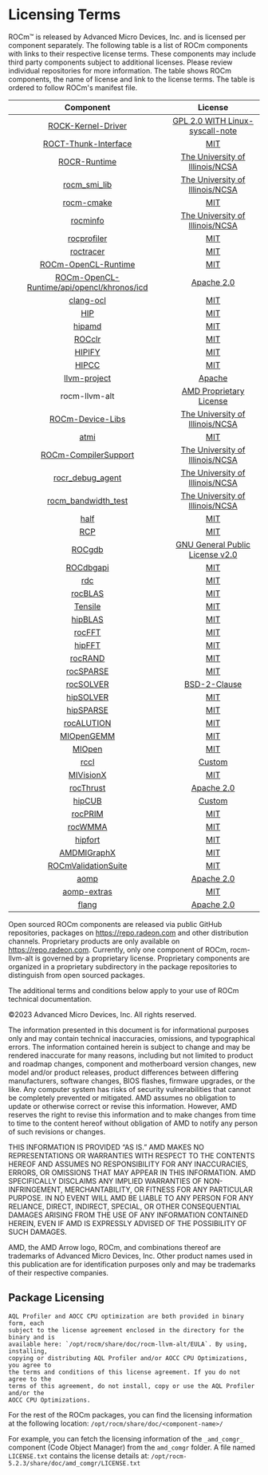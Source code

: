 # Licensing Terms

ROCm™ is released by Advanced Micro Devices, Inc. and is licensed per component separately.
The following table is a list of ROCm components with links to their respective license
terms. These components may include third party components subject to
additional licenses. Please review individual repositories for more information.
The table shows ROCm components, the name of license and link to the license terms.
The table is ordered to follow ROCm's manifest file.

<!-- spellcheck-disable -->
| Component                                                                                        | License                                                                                                                    |
|:------------------------------------------------------------------------------------------------:|:--------------------------------------------------------------------------------------------------------------------------:|
| [ROCK-Kernel-Driver](https://github.com/RadeonOpenCompute/ROCK-Kernel-Driver/)                   | [GPL 2.0 WITH Linux-syscall-note](https://github.com/RadeonOpenCompute/ROCK-Kernel-Driver/blob/master/COPYING)             |
| [ROCT-Thunk-Interface](https://github.com/RadeonOpenCompute/ROCT-Thunk-Interface/)               | [MIT](https://github.com/RadeonOpenCompute/ROCT-Thunk-Interface/blob/master/LICENSE.md)                                    |
| [ROCR-Runtime](https://github.com/RadeonOpenCompute/ROCR-Runtime/)                               | [The University of Illinois/NCSA](https://github.com/RadeonOpenCompute/ROCR-Runtime/blob/master/LICENSE.txt)               |
| [rocm_smi_lib](https://github.com/RadeonOpenCompute/rocm_smi_lib/)                               | [The University of Illinois/NCSA](https://github.com/RadeonOpenCompute/rocm_smi_lib/blob/master/License.txt)               |
| [rocm-cmake](https://github.com/RadeonOpenCompute/rocm-cmake/)                                   | [MIT](https://github.com/RadeonOpenCompute/rocm-cmake/blob/develop/LICENSE)                                                |
| [rocminfo](https://github.com/RadeonOpenCompute/rocminfo/)                                       | [The University of Illinois/NCSA](https://github.com/RadeonOpenCompute/rocminfo/blob/master/License.txt)                   |
| [rocprofiler](https://github.com/ROCm-Developer-Tools/rocprofiler/)                              | [MIT](https://github.com/ROCm-Developer-Tools/rocprofiler/blob/amd-master/LICENSE)                                         |
| [roctracer](https://github.com/ROCm-Developer-Tools/roctracer/)                                  | [MIT](https://github.com/ROCm-Developer-Tools/roctracer/blob/amd-master/LICENSE)                                           |
| [ROCm-OpenCL-Runtime](https://github.com/RadeonOpenCompute/ROCm-OpenCL-Runtime/)                 | [MIT](https://github.com/RadeonOpenCompute/ROCm-OpenCL-Runtime/blob/develop/LICENSE.txt)                                   |
| [ROCm-OpenCL-Runtime/api/opencl/khronos/icd](https://github.com/KhronosGroup/OpenCL-ICD-Loader/) | [Apache 2.0](https://github.com/KhronosGroup/OpenCL-ICD-Loader/blob/main/LICENSE)                                          |
| [clang-ocl](https://github.com/RadeonOpenCompute/clang-ocl/)                                     | [MIT](https://github.com/RadeonOpenCompute/clang-ocl/blob/master/LICENSE)                                                  |
| [HIP](https://github.com/ROCm-Developer-Tools/HIP/)                                              | [MIT](https://github.com/ROCm-Developer-Tools/HIP/blob/develop/LICENSE.txt)                                                |
| [hipamd](https://github.com/ROCm-Developer-Tools/hipamd/)                                        | [MIT](https://github.com/ROCm-Developer-Tools/hipamd/blob/develop/LICENSE.txt)                                             |
| [ROCclr](https://github.com/ROCm-Developer-Tools/ROCclr/)                                        | [MIT](https://github.com/ROCm-Developer-Tools/ROCclr/blob/develop/LICENSE.txt)                                             |
| [HIPIFY](https://github.com/ROCm-Developer-Tools/HIPIFY/)                                        | [MIT](https://github.com/ROCm-Developer-Tools/HIPIFY/blob/amd-staging/LICENSE.txt)                                         |
| [HIPCC](https://github.com/ROCm-Developer-Tools/HIPCC/blob/develop/LICENSE.txt)                  | [MIT](https://github.com/ROCm-Developer-Tools/HIPCC/blob/develop/LICENSE.txt)                                              |
| [llvm-project](https://github.com/ROCm-Developer-Tools/llvm-project/)                            | [Apache](https://github.com/ROCm-Developer-Tools/llvm-project/blob/main/LICENSE.TXT)                                       |
| rocm-llvm-alt                                                                                    | [AMD Proprietary License](https://www.amd.com/en/support/amd-software-eula)
| [ROCm-Device-Libs](https://github.com/RadeonOpenCompute/ROCm-Device-Libs/)                       | [The University of Illinois/NCSA](https://github.com/RadeonOpenCompute/ROCm-Device-Libs/blob/amd-stg-open/LICENSE.TXT)     |
| [atmi](https://github.com/RadeonOpenCompute/atmi/)                                               | [MIT](https://github.com/RadeonOpenCompute/atmi/blob/master/LICENSE.txt)                                                   |
| [ROCm-CompilerSupport](https://github.com/RadeonOpenCompute/ROCm-CompilerSupport/)               | [The University of Illinois/NCSA](https://github.com/RadeonOpenCompute/ROCm-CompilerSupport/blob/amd-stg-open/LICENSE.txt) |
| [rocr_debug_agent](https://github.com/ROCm-Developer-Tools/rocr_debug_agent/)                    | [The University of Illinois/NCSA](https://github.com/ROCm-Developer-Tools/rocr_debug_agent/blob/master/LICENSE.txt)        |
| [rocm_bandwidth_test](https://github.com/RadeonOpenCompute/rocm_bandwidth_test/)                 | [The University of Illinois/NCSA](https://github.com/RadeonOpenCompute/rocm_bandwidth_test/blob/master/LICENSE.txt)        |
| [half](https://github.com/ROCmSoftwarePlatform/half/)                                            | [MIT](https://github.com/ROCmSoftwarePlatform/half/blob/master/LICENSE.txt)                                                |
| [RCP](https://github.com/GPUOpen-Tools/radeon_compute_profiler/)                                 | [MIT](https://github.com/GPUOpen-Tools/radeon_compute_profiler/blob/master/LICENSE)                                        |
| [ROCgdb](https://github.com/ROCm-Developer-Tools/ROCgdb/)                                        | [GNU General Public License v2.0](https://github.com/ROCm-Developer-Tools/ROCgdb/blob/amd-master/COPYING)                  |
| [ROCdbgapi](https://github.com/ROCm-Developer-Tools/ROCdbgapi/)                                  | [MIT](https://github.com/ROCm-Developer-Tools/ROCdbgapi/blob/amd-master/LICENSE.txt)                                       |
| [rdc](https://github.com/RadeonOpenCompute/rdc/)                                                 | [MIT](https://github.com/RadeonOpenCompute/rdc/blob/master/LICENSE)                                                        |
| [rocBLAS](https://github.com/ROCmSoftwarePlatform/rocBLAS/)                                      | [MIT](https://github.com/ROCmSoftwarePlatform/rocBLAS/blob/develop/LICENSE.md)                                             |
| [Tensile](https://github.com/ROCmSoftwarePlatform/Tensile/)                                      | [MIT](https://github.com/ROCmSoftwarePlatform/Tensile/blob/develop/LICENSE.md)                                             |
| [hipBLAS](https://github.com/ROCmSoftwarePlatform/hipBLAS/)                                      | [MIT](https://github.com/ROCmSoftwarePlatform/hipBLAS/blob/develop/LICENSE.md)                                             |
| [rocFFT](https://github.com/ROCmSoftwarePlatform/rocFFT/)                                        | [MIT](https://github.com/ROCmSoftwarePlatform/rocFFT/blob/develop/LICENSE.md)                                              |
| [hipFFT](https://github.com/ROCmSoftwarePlatform/hipFFT/)                                        | [MIT](https://github.com/ROCmSoftwarePlatform/hipFFT/blob/develop/LICENSE.md)                                              |
| [rocRAND](https://github.com/ROCmSoftwarePlatform/rocRAND/)                                      | [MIT](https://github.com/ROCmSoftwarePlatform/rocRAND/blob/develop/LICENSE.txt)                                            |
| [rocSPARSE](https://github.com/ROCmSoftwarePlatform/rocSPARSE/)                                  | [MIT](https://github.com/ROCmSoftwarePlatform/rocSPARSE/blob/develop/LICENSE.md)                                           |
| [rocSOLVER](https://github.com/ROCmSoftwarePlatform/rocSOLVER/)                                  | [BSD-2-Clause](https://github.com/ROCmSoftwarePlatform/rocSOLVER/blob/develop/LICENSE.md)                                           |
| [hipSOLVER](https://github.com/ROCmSoftwarePlatform/hipSOLVER/)                                  | [MIT](https://github.com/ROCmSoftwarePlatform/hipSOLVER/blob/develop/LICENSE.md)                                           |
| [hipSPARSE](https://github.com/ROCmSoftwarePlatform/hipSPARSE/)                                  | [MIT](https://github.com/ROCmSoftwarePlatform/hipSPARSE/blob/develop/LICENSE.md)                                           |
| [rocALUTION](https://github.com/ROCmSoftwarePlatform/rocALUTION/)                                | [MIT](https://github.com/ROCmSoftwarePlatform/rocALUTION/blob/develop/LICENSE.md)                                          |
| [MIOpenGEMM](https://github.com/ROCmSoftwarePlatform/MIOpenGEMM/)                                | [MIT](https://github.com/ROCmSoftwarePlatform/MIOpenGEMM/blob/master/LICENSE.txt)                                          |
| [MIOpen](https://github.com/ROCmSoftwarePlatform/MIOpen/)                                        | [MIT](https://github.com/ROCmSoftwarePlatform/MIOpen/blob/master/LICENSE.txt)                                              |
| [rccl](https://github.com/ROCmSoftwarePlatform/rccl/)                                            | [Custom](https://github.com/ROCmSoftwarePlatform/rccl/blob/develop/LICENSE.txt)                                            |
| [MIVisionX](https://github.com/GPUOpen-ProfessionalCompute-Libraries/MIVisionX/)                 | [MIT](https://github.com/GPUOpen-ProfessionalCompute-Libraries/MIVisionX/blob/master/LICENSE.txt)                          |
| [rocThrust](https://github.com/ROCmSoftwarePlatform/rocThrust/)                                  | [Apache 2.0](https://github.com/ROCmSoftwarePlatform/rocThrust/blob/develop/LICENSE)                                       |
| [hipCUB](https://github.com/ROCmSoftwarePlatform/hipCUB/)                                        | [Custom](https://github.com/ROCmSoftwarePlatform/hipCUB/blob/develop/LICENSE.txt)                                          |
| [rocPRIM](https://github.com/ROCmSoftwarePlatform/rocPRIM/)                                      | [MIT](https://github.com/ROCmSoftwarePlatform/rocPRIM/blob/develop/LICENSE.txt)                                            |
| [rocWMMA](https://github.com/ROCmSoftwarePlatform/rocWMMA/)                                      | [MIT](https://github.com/ROCmSoftwarePlatform/rocWMMA/blob/develop/LICENSE.md)                                             |
| [hipfort](https://github.com/ROCmSoftwarePlatform/hipfort/)                                      | [MIT](https://github.com/ROCmSoftwarePlatform/hipfort/blob/master/LICENSE)                                                 |
| [AMDMIGraphX](https://github.com/ROCmSoftwarePlatform/AMDMIGraphX/)                              | [MIT](https://github.com/ROCmSoftwarePlatform/AMDMIGraphX/blob/develop/LICENSE)                                            |
| [ROCmValidationSuite](https://github.com/ROCm-Developer-Tools/ROCmValidationSuite/)              | [MIT](https://github.com/ROCm-Developer-Tools/ROCmValidationSuite/blob/master/LICENSE)                                     |
| [aomp](https://github.com/ROCm-Developer-Tools/aomp/)                                            | [Apache 2.0](https://github.com/ROCm-Developer-Tools/aomp/blob/aomp-dev/LICENSE)                                           |
| [aomp-extras](https://github.com/ROCm-Developer-Tools/aomp-extras/)                              | [MIT](https://github.com/ROCm-Developer-Tools/aomp-extras/blob/aomp-dev/LICENSE)                                           |
| [flang](https://github.com/ROCm-Developer-Tools/flang/)                                          | [Apache 2.0](https://github.com/ROCm-Developer-Tools/flang/blob/master/LICENSE.txt)                                        |

Open sourced ROCm components are released via public GitHub
repositories, packages on https://repo.radeon.com and other distribution channels.
Proprietary products are only available on https://repo.radeon.com. Currently, only
one component of ROCm, rocm-llvm-alt is governed by a proprietary license.
Proprietary components are organized in a proprietary subdirectory in the package
repositories to distinguish from open sourced packages.

The additional terms and conditions below apply to your use of ROCm technical
documentation.

©2023 Advanced Micro Devices, Inc. All rights reserved.

The information presented in this document is for informational purposes only
and may contain technical inaccuracies, omissions, and typographical errors. The
information contained herein is subject to change and may be rendered inaccurate
for many reasons, including but not limited to product and roadmap changes,
component and motherboard version changes, new model and/or product releases,
product differences between differing manufacturers, software changes, BIOS
flashes, firmware upgrades, or the like. Any computer system has risks of
security vulnerabilities that cannot be completely prevented or mitigated. AMD
assumes no obligation to update or otherwise correct or revise this information.
However, AMD reserves the right to revise this information and to make changes
from time to time to the content hereof without obligation of AMD to notify any
person of such revisions or changes.

THIS INFORMATION IS PROVIDED “AS IS.” AMD MAKES NO REPRESENTATIONS OR WARRANTIES
WITH RESPECT TO THE CONTENTS HEREOF AND ASSUMES NO RESPONSIBILITY FOR ANY
INACCURACIES, ERRORS, OR OMISSIONS THAT MAY APPEAR IN THIS INFORMATION. AMD
SPECIFICALLY DISCLAIMS ANY IMPLIED WARRANTIES OF NON-INFRINGEMENT,
MERCHANTABILITY, OR FITNESS FOR ANY PARTICULAR PURPOSE. IN NO EVENT WILL AMD BE
LIABLE TO ANY PERSON FOR ANY RELIANCE, DIRECT, INDIRECT, SPECIAL, OR OTHER
CONSEQUENTIAL DAMAGES ARISING FROM THE USE OF ANY INFORMATION CONTAINED HEREIN,
EVEN IF AMD IS EXPRESSLY ADVISED OF THE POSSIBILITY OF SUCH DAMAGES.

AMD, the AMD Arrow logo, ROCm, and combinations thereof are trademarks of
Advanced Micro Devices, Inc. Other product names used in this publication are
for identification purposes only and may be trademarks of their respective
companies.

## Package Licensing

```{attention}
AQL Profiler and AOCC CPU optimization are both provided in binary form, each
subject to the license agreement enclosed in the directory for the binary and is
available here: `/opt/rocm/share/doc/rocm-llvm-alt/EULA`. By using, installing,
copying or distributing AQL Profiler and/or AOCC CPU Optimizations, you agree to
the terms and conditions of this license agreement. If you do not agree to the
terms of this agreement, do not install, copy or use the AQL Profiler and/or the
AOCC CPU Optimizations.
```

For the rest of the ROCm packages, you can find the licensing information at the
following location: `/opt/rocm/share/doc/<component-name>/`

For example, you can fetch the licensing information of the `_amd_comgr_`
component (Code Object Manager) from the `amd_comgr` folder. A file named
`LICENSE.txt` contains the license details at:
`/opt/rocm-5.2.3/share/doc/amd_comgr/LICENSE.txt`
